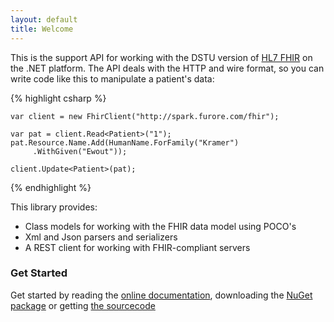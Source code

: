 ```yaml
---
layout: default
title: Welcome
---
```


This is the support API for working with the DSTU version of [HL7 FHIR][1] on the .NET platform. The API deals with the HTTP and wire format, so you can write code like this to manipulate a patient's data: 

{% highlight csharp %}

	var client = new FhirClient("http://spark.furore.com/fhir");

	var pat = client.Read<Patient>("1");
	pat.Resource.Name.Add(HumanName.ForFamily("Kramer")
    	 .WithGiven("Ewout"));

	client.Update<Patient>(pat);
{% endhighlight %}

This library provides:
* Class models for working with the FHIR data model using POCO's
* Xml and Json parsers and serializers
* A REST client for working with FHIR-compliant servers

### Get Started ###
Get started by reading the [online documentation](docu-main.html), downloading the [NuGet package][2] or getting [the sourcecode][3]

[1]: http://www.hl7.org/fhir
[2]: http://www.nuget.org/packages/Hl7.Fhir
[3]: http://www.github.com/ewoutkramer/fhir-net-api

